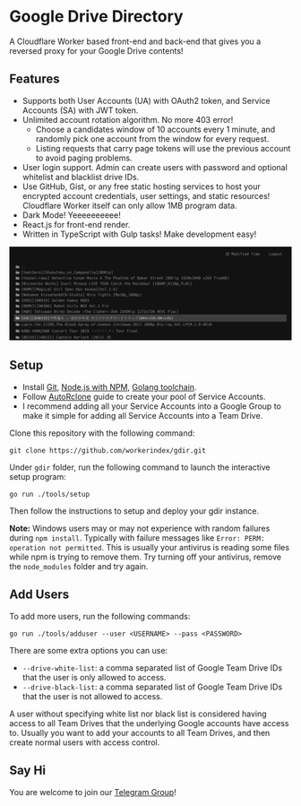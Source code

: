 # Google Drive Directory

A Cloudflare Worker based front-end and back-end that gives you a reversed proxy for your Google Drive contents!

## Features

-   Supports both User Accounts (UA) with OAuth2 token, and Service Accounts (SA) with JWT token.
-   Unlimited account rotation algorithm. No more 403 error!
    -   Choose a candidates window of 10 accounts every 1 minute, and randomly pick one account from the window for every request.
    -   Listing requests that carry page tokens will use the previous account to avoid paging problems.
-   User login support. Admin can create users with password and optional whitelist and blacklist drive IDs.
-   Use GitHub, Gist, or any free static hosting services to host your encrypted account credentials, user settings, and static resources! Cloudflare Worker itself can only allow 1MB program data.
-   Dark Mode! Yeeeeeeeeee!
-   React.js for front-end render.
-   Written in TypeScript with Gulp tasks! Make development easy!

![Dark Mode](screenshot.png)

## Setup

-   Install [Git](https://git-scm.com/), [Node.js with NPM](https://nodejs.org/en/download/), [Golang toolchain](https://golang.org/dl/).
-   Follow [AutoRclone](https://github.com/xyou365/AutoRclone) guide to create your pool of Service Accounts.
-   I recommend adding all your Service Accounts into a Google Group to make it simple for adding all Service Accounts into a Team Drive.

Clone this repository with the following command:

```
git clone https://github.com/workerindex/gdir.git
```

Under `gdir` folder, run the following command to launch the interactive setup program:

```
go run ./tools/setup
```

Then follow the instructions to setup and deploy your gdir instance.

**Note:** Windows users may or may not experience with random failures during `npm install`. Typically with failure messages like `Error: PERM: operation not permitted`. This is usually your antivirus is reading some files while npm is trying to remove them. Try turning off your antivirus, remove the `node_modules` folder and try again.

## Add Users

To add more users, run the following commands:

```
go run ./tools/adduser --user <USERNAME> --pass <PASSWORD>
```

There are some extra options you can use:

-   `--drive-white-list`: a comma separated list of Google Team Drive IDs that the user is only allowed to access.
-   `--drive-black-list`: a comma separated list of Google Team Drive IDs that the user is not allowed to access.

A user without specifying white list nor black list is considered having access to all Team Drives that the underlying Google accounts have access to. Usually you want to add your accounts to all Team Drives, and then create normal users with access control.

## Say Hi

You are welcome to join our [Telegram Group](https://t.me/gdirectory)!
